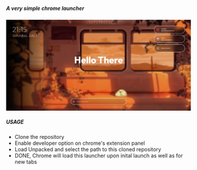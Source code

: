 ##### A very simple chrome launcher

![alt text](image.png)

##### USAGE



* Clone the repository
* Enable developer option on chrome's extension panel
* Load Unpacked and select the path to this cloned repository
* DONE, Chrome will load this launcher upon inital launch as well as for new tabs